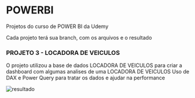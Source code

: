 # POWERBI
Projetos do curso de POWER BI da Udemy

 Cada projeto terá sua branch, com os arquivos e o resultado

<h3> PROJETO 3  - LOCADORA DE VEICULOS  </h3>

O projeto utilizou a base de dados LOCADORA DE VEICULOS para criar a dashboard com algumas analises de uma LOCADORA DE VEICULOS
Uso de DAX e Power Query para tratar os dados e ajudar na performance 


![resultado](https://github.com/LarissaSilveiraBonifacio/POWERBI/assets/48017842/18d21219-1da4-4325-b019-9ca653be5698)
